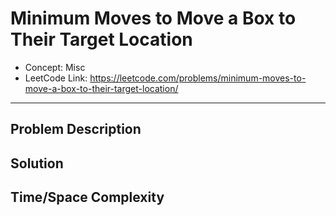 # Minimum Moves to Move a Box to Their Target Location

- Concept: Misc
- LeetCode Link: https://leetcode.com/problems/minimum-moves-to-move-a-box-to-their-target-location/

---

## Problem Description

## Solution

## Time/Space Complexity

